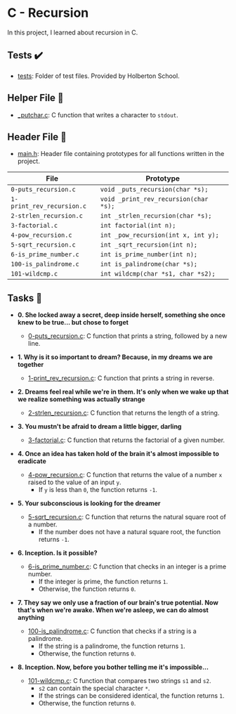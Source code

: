# C - Recursion

In this project, I learned about recursion in C.

## Tests :heavy_check_mark:

* [tests](./tests): Folder of test files. Provided by Holberton School.

## Helper File :raised_hands:

* [_putchar.c](./_putchar.c): C function that writes a character to `stdout`.

## Header File :file_folder:

* [main.h](./main.h): Header file containing prototypes for all
functions written in the project.

| File                      | Prototype                             |
| ------------------------- | ------------------------------------- |
| `0-puts_recursion.c`      | `void _puts_recursion(char *s);`      |
| `1-print_rev_recursion.c` | `void _print_rev_recursion(char *s);` |
| `2-strlen_recursion.c`    | `int _strlen_recursion(char *s);`     |
| `3-factorial.c`           | `int factorial(int n);`               |
| `4-pow_recursion.c`       | `int _pow_recursion(int x, int y);`   |
| `5-sqrt_recursion.c`      | `int _sqrt_recursion(int n);`         |
| `6-is_prime_number.c`     | `int is_prime_number(int n);`         |
| `100-is_palindrome.c`       | `int is_palindrome(char *s);`         |
| `101-wildcmp.c`           | `int wildcmp(char *s1, char *s2);`    |

## Tasks :page_with_curl:

* **0. She locked away a secret, deep inside herself, something she once knew to be true... but chose to forget**
  * [0-puts_recursion.c](./0-puts_recursion.c): C function that prints a string,
  followed by a new line.

* **1. Why is it so important to dream? Because, in my dreams we are together**
  * [1-print_rev_recursion.c](./1-print_rev_recursion.c): C function that prints
  a string in reverse.

* **2. Dreams feel real while we're in them. It's only when we wake up that we realize something was actually strange**
  * [2-strlen_recursion.c](./2-strlen_recursion.c): C function that returns the
  length of a string.

* **3. You mustn't be afraid to dream a little bigger, darling**
  * [3-factorial.c](./3-factorial.c): C function that returns the factorial of
  a given number.

* **4. Once an idea has taken hold of the brain it's almost impossible to eradicate**
  * [4-pow_recursion.c](./4-pow_recursion.c): C function that returns the value of
  a number `x` raised to the value of an input `y`.
    * If `y` is less than `0`, the function returns `-1`.

* **5. Your subconscious is looking for the dreamer**
  * [5-sqrt_recursion.c](./5-sqrt_recursion.c): C function that returns the natural square
  root of a number.
    * If the number does not have a natural square root, the function returns `-1`.

* **6. Inception. Is it possible?**
  * [6-is_prime_number.c](./6-is_prime_number.c): C function that checks in an
  integer is a prime number.
    * If the integer is prime, the function returns `1`.
    * Otherwise, the function returns `0`.

* **7. They say we only use a fraction of our brain's true potential. Now that's when we're awake. When we're asleep, we can do almost anything**
  * [100-is_palindrome.c](./100-is_palindrome.c): C function that checks if a string is
  a palindrome.
    * If the string is a palindrome, the function returns `1`.
    * Otherwise, the function returns `0`.

* **8. Inception. Now, before you bother telling me it's impossible...**
  * [101-wildcmp.c](./101-wildcmp.c): C function that compares two strings
  `s1` and `s2`.
    * `s2` can contain the special character `*`.
    * If the strings can be considered identical, the function returns `1`.
    * Otherwise, the function returns `0`.
